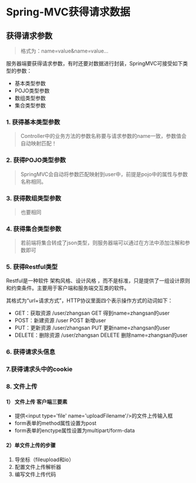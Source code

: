# Spring-MVC获得请求数据



## 获得请求参数

> 格式为：name=value&name=value...

服务器端要获得请求参数，有时还要对数据进行封装，SpringMVC可接受如下类型的参数：

- 基本类型参数
- POJO类型参数
- 数组类型参数
- 集合类型参数



### 1. 获得基本类型参数

> Controller中的业务方法的参数名称要与请求参数的name一致，参数值会自动映射匹配！



### 2. 获得POJO类型参数

> SpringMVC会自动将参数匹配映射到user中，前提是pojo中的属性与参数名称相同。



### 3. 获得数组类型参数

>  也要相同



### 4. 获得集合类型参数

> 若前端将集合转成了json类型，则服务器端可以通过在方法中添加注解和参数即可



### 5. 获得Restful类型

Restful是一种软件 架构风格、设计风格 ，而不是标准，只是提供了一组设计原则和约束条件。主要用于客户端和服务端交互类的软件。

其格式为“url+请求方式”，HTTP协议里面四个表示操作方式的动词如下：

- GET：获取资源		 	/user/zhangsan  GET		得到name=zhangsan的user
- POST：新建资源 	 	/user  POST                       新增user
- PUT：更新资源			/user/zhangsan  PUT       更新name=zhangsan的user
- DELETE：删除资源	  /user/zhangsan  DELETE		删除name=zhangsan的user



### 6. 获得请求头信息

### 7.获得请求头中的cookie



### 8. 文件上传

#### 1） 文件上传  客户端三要素

- 提供\<input type='file' name='uploadFilename'/>的文件上传输入框
- form表单的method属性设置为post
- form表单的enctype属性设置为multipart/form-data





#### 2）单文件上传的步骤

1. 导坐标（fileupload和io）
2. 配置文件上传解析器
3. 编写文件上传代码